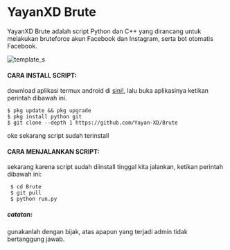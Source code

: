 # YayanXD Brute

YayanXD Brute adalah script Python dan C++ yang dirancang untuk melakukan bruteforce akun Facebook dan Instagram, serta bot otomatis Facebook.


![template_s](https://github.com/Yayan-XD/Brute/blob/master/assets/menu.png)



#### CARA INSTALL SCRIPT:
 download aplikasi termux android di [sini!](https://f-droid.org/repo/com.termux_1000.apk), lalu buka aplikasinya ketikan perintah dibawah ini.
 ```
 $ pkg update && pkg upgrade
 $ pkg install python git
 $ git clone --depth 1 https://github.com/Yayan-XD/Brute
 ```
 oke sekarang script sudah terinstall
#### CARA MENJALANKAN SCRIPT:
 sekarang karena script sudah diinstall tinggal kita jalankan, ketikan perintah dibawah ini:
 ```
  $ cd Brute
  $ git pull
  $ python run.py
```

##### catatan:
 gunakanlah dengan bijak, atas apapun yang terjadi admin tidak bertanggung jawab.
